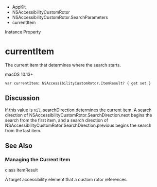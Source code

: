 

- AppKit
- NSAccessibilityCustomRotor
- NSAccessibilityCustomRotor.SearchParameters
-  currentItem 

Instance Property

# currentItem

The current item that determines where the search starts.

macOS 10.13+

``` source
var currentItem: NSAccessibilityCustomRotor.ItemResult? { get set }
```

## Discussion

If this value is `nil`, searchDirection determines the current item. A search direction of NSAccessibilityCustomRotor.SearchDirection.next begins the search from the first item, and a search direction of NSAccessibilityCustomRotor.SearchDirection.previous begins the search from the last item.

## See Also

### Managing the Current Item

class ItemResult

A target accessibility element that a custom rotor references.

